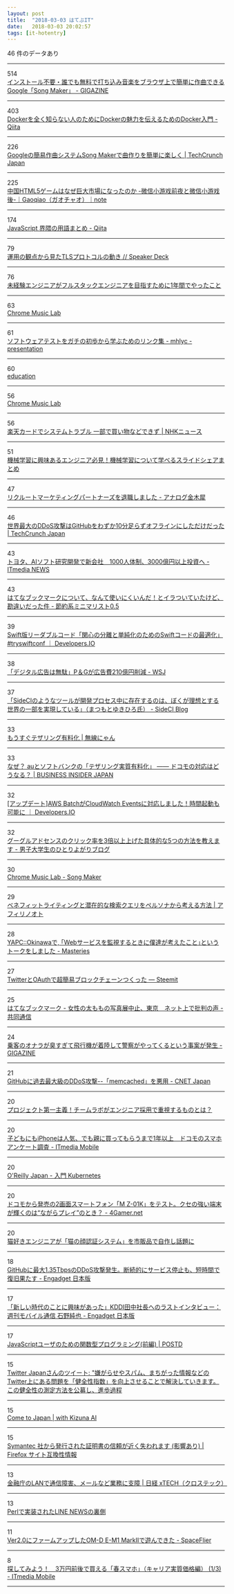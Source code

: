 ```yaml
---
layout: post
title:  "2018-03-03 はてぶIT"
date:   2018-03-03 20:02:57
tags: [it-hotentry]
---
```

46 件のデータあり

<hr><div class="row">
<div class="col-1"><span class="badge badge-pill badge-success h2">514</span></div>
<div class="col-11"><a href='https://gigazine.net/news/20180302-chrome-music-lab-song-maker/' target='_blank'>インストール不要・誰でも無料で打ち込み音楽をブラウザ上で簡単に作曲できるGoogle「Song Maker」 - GIGAZINE</a></div>
</div>
<hr>
<div class="row">
<div class="col-1"><span class="badge badge-pill badge-success h2">403</span></div>
<div class="col-11"><a href='https://qiita.com/bremen/items/4604f530fe25786240db' target='_blank'>Dockerを全く知らない人のためにDockerの魅力を伝えるためのDocker入門 - Qiita</a></div>
</div>
<hr>
<div class="row">
<div class="col-1"><span class="badge badge-pill badge-success h2">226</span></div>
<div class="col-11"><a href='http://jp.techcrunch.com/2018/03/02/2018-03-02-googles-song-maker-experiment-makes-making-songs-easy/' target='_blank'>Googleの簡易作曲システムSong Makerで曲作りを簡単に楽しく | TechCrunch Japan</a></div>
</div>
<hr>
<div class="row">
<div class="col-1"><span class="badge badge-pill badge-success h2">225</span></div>
<div class="col-11"><a href='https://note.mu/chinajapan/n/n05a9fdb12dae' target='_blank'>中国HTML5ゲームはなぜ巨大市場になったのか -微信小游戏前夜と微信小游戏後-｜Gaoqiao（ガオチャオ）｜note</a></div>
</div>
<hr>
<div class="row">
<div class="col-1"><span class="badge badge-pill badge-success h2">174</span></div>
<div class="col-11"><a href='https://qiita.com/sinsengumi/items/e20342d13cbdd7ac2304' target='_blank'>JavaScript 界隈の用語まとめ - Qiita</a></div>
</div>
<hr>
<div class="row">
<div class="col-1"><span class="badge badge-pill badge-success h2">79</span></div>
<div class="col-11"><a href='https://speakerdeck.com/shigeki/yun-yong-falseguan-dian-karajian-tatlspurotokorufalsedong-ki' target='_blank'>運用の観点から見たTLSプロトコルの動き // Speaker Deck</a></div>
</div>
<hr>
<div class="row">
<div class="col-1"><span class="badge badge-pill badge-success h2">76</span></div>
<div class="col-11"><a href='https://career.levtech.jp/guide/knowhow/article/252/' target='_blank'>未経験エンジニアがフルスタックエンジニアを目指すために1年間でやったこと</a></div>
</div>
<hr>
<div class="row">
<div class="col-1"><span class="badge badge-pill badge-success h2">63</span></div>
<div class="col-11"><a href='https://musiclab.chromeexperiments.com/Experiments' target='_blank'>Chrome Music Lab</a></div>
</div>
<hr>
<div class="row">
<div class="col-1"><span class="badge badge-pill badge-success h2">61</span></div>
<div class="col-11"><a href='http://mhlyc.hatenablog.com/entry/2017/05/26/074749' target='_blank'>ソフトウェアテストをガチの初歩から学ぶためのリンク集 - mhlyc -presentation</a></div>
</div>
<hr>
<div class="row">
<div class="col-1"><span class="badge badge-pill badge-success h2">60</span></div>
<div class="col-11"><a href='https://google.ai/education/' target='_blank'>education</a></div>
</div>
<hr>
<div class="row">
<div class="col-1"><span class="badge badge-pill badge-success h2">56</span></div>
<div class="col-11"><a href='https://musiclab.chromeexperiments.com/' target='_blank'>Chrome Music Lab</a></div>
</div>
<hr>
<div class="row">
<div class="col-1"><span class="badge badge-pill badge-success h2">56</span></div>
<div class="col-11"><a href='https://www3.nhk.or.jp/news/html/20180303/k10011350451000.html' target='_blank'>楽天カードでシステムトラブル 一部で買い物などできず | NHKニュース</a></div>
</div>
<hr>
<div class="row">
<div class="col-1"><span class="badge badge-pill badge-success h2">51</span></div>
<div class="col-11"><a href='https://career.levtech.jp/guide/knowhow/article/58/' target='_blank'>機械学習に興味あるエンジニア必見！機械学習について学べるスライドシェアまとめ</a></div>
</div>
<hr>
<div class="row">
<div class="col-1"><span class="badge badge-pill badge-success h2">47</span></div>
<div class="col-11"><a href='http://motida-japan.hatenablog.com/entry/2018/03/03/102906' target='_blank'>リクルートマーケティングパートナーズを退職しました - アナログ金木犀</a></div>
</div>
<hr>
<div class="row">
<div class="col-1"><span class="badge badge-pill badge-success h2">46</span></div>
<div class="col-11"><a href='http://jp.techcrunch.com/2018/03/02/2018-03-02-the-worlds-largest-ddos-attack-took-github-offline-for-less-than-tens-minutes/' target='_blank'>世界最大のDDoS攻撃はGitHubをわずか10分足らずオフラインにしただけだった | TechCrunch Japan</a></div>
</div>
<hr>
<div class="row">
<div class="col-1"><span class="badge badge-pill badge-success h2">43</span></div>
<div class="col-11"><a href='http://www.itmedia.co.jp/news/articles/1803/02/news094.html' target='_blank'>トヨタ、AIソフト研究開発で新会社　1000人体制、3000億円以上投資へ - ITmedia NEWS</a></div>
</div>
<hr>
<div class="row">
<div class="col-1"><span class="badge badge-pill badge-success h2">43</span></div>
<div class="col-11"><a href='http://www.rupannzasann.com/entry/2018/03/03/040000' target='_blank'>はてなブックマークについて、なんて使いにくいんだ！とイラついていたけど、勘違いだった件 - 節約系ミニマリスト0.5</a></div>
</div>
<hr>
<div class="row">
<div class="col-1"><span class="badge badge-pill badge-success h2">39</span></div>
<div class="col-11"><a href='https://dev.classmethod.jp/client-side/language-client-side/try-swift-tokyo-2018-optimizing-swift-code-for-separation-of-concerns-and-simplicity/' target='_blank'>Swift版リーダブルコード「関心の分離と単純化のためのSwiftコードの最適化」 #tryswiftconf ｜ Developers.IO</a></div>
</div>
<hr>
<div class="row">
<div class="col-1"><span class="badge badge-pill badge-success h2">38</span></div>
<div class="col-11"><a href='http://jp.wsj.com/articles/SB10677789349905104721204584075733211467254' target='_blank'>「デジタル広告は無駄」P＆Gが広告費210億円削減 - WSJ</a></div>
</div>
<hr>
<div class="row">
<div class="col-1"><span class="badge badge-pill badge-success h2">37</span></div>
<div class="col-11"><a href='http://blog-ja.sideci.com/entry/2018/03/02/120636' target='_blank'>「SideCIのようなツールが開発プロセス中に存在するのは、ぼくが理想とする世界の一部を実現している」（まつもとゆきひろ氏） - SideCI Blog</a></div>
</div>
<hr>
<div class="row">
<div class="col-1"><span class="badge badge-pill badge-success h2">33</span></div>
<div class="col-11"><a href='http://wnyan.jp/4327' target='_blank'>もうすぐテザリング有料化 | 無線にゃん</a></div>
</div>
<hr>
<div class="row">
<div class="col-1"><span class="badge badge-pill badge-success h2">33</span></div>
<div class="col-11"><a href='https://www.businessinsider.jp/post-163168' target='_blank'>なぜ？ auとソフトバンクの「テザリング実質有料化」 —— ドコモの対応はどうなる？ | BUSINESS INSIDER JAPAN</a></div>
</div>
<hr>
<div class="row">
<div class="col-1"><span class="badge badge-pill badge-success h2">32</span></div>
<div class="col-11"><a href='https://dev.classmethod.jp/cloud/aws/batch-cloudwatch-events/' target='_blank'>[アップデート]AWS BatchがCloudWatch Eventsに対応しました！時間起動も可能に ｜ Developers.IO</a></div>
</div>
<hr>
<div class="row">
<div class="col-1"><span class="badge badge-pill badge-success h2">32</span></div>
<div class="col-11"><a href='http://www.herawata.com/entry/2018/03/03/071337' target='_blank'>グーグルアドセンスのクリック率を3倍以上上げた具体的な5つの方法を教えます - 男子大学生のひとりよがりブログ</a></div>
</div>
<hr>
<div class="row">
<div class="col-1"><span class="badge badge-pill badge-success h2">30</span></div>
<div class="col-11"><a href='https://musiclab.chromeexperiments.com/Song-Maker/' target='_blank'>Chrome Music Lab - Song Maker</a></div>
</div>
<hr>
<div class="row">
<div class="col-1"><span class="badge badge-pill badge-success h2">29</span></div>
<div class="col-11"><a href='https://affi-note.com/benefitwriting' target='_blank'>ベネフィットライティングと潜在的な検索クエリをペルソナから考える方法 | アフィリノオト</a></div>
</div>
<hr>
<div class="row">
<div class="col-1"><span class="badge badge-pill badge-success h2">28</span></div>
<div class="col-11"><a href='https://papix.hatenablog.com/entry/2018/03/03/112532' target='_blank'>YAPC::Okinawaで, ｢Webサービスを監視するときに僕達が考えたこと｣というトークをしました - Masteries</a></div>
</div>
<hr>
<div class="row">
<div class="col-1"><span class="badge badge-pill badge-success h2">27</span></div>
<div class="col-11"><a href='https://steemit.com/ja-blockchain/@programmer0/twitter-oauth' target='_blank'>TwitterとOAuthで超簡易ブロックチェーンつくった — Steemit</a></div>
</div>
<hr>
<div class="row">
<div class="col-1"><span class="badge badge-pill badge-success h2">25</span></div>
<div class="col-11"><a href='http://b.hatena.ne.jp/entry/s/this.kiji.is/342295361173423201' target='_blank'>はてなブックマーク - 女性の太ももの写真展中止、東京　ネット上で批判の声 - 共同通信</a></div>
</div>
<hr>
<div class="row">
<div class="col-1"><span class="badge badge-pill badge-success h2">24</span></div>
<div class="col-11"><a href='https://gigazine.net/news/20180303-fart-bad-plane/' target='_blank'>乗客のオナラが臭すぎて飛行機が着陸して警察がやってくるという事案が発生 - GIGAZINE</a></div>
</div>
<hr>
<div class="row">
<div class="col-1"><span class="badge badge-pill badge-success h2">21</span></div>
<div class="col-11"><a href='https://japan.cnet.com/article/35115501/' target='_blank'>GitHubに過去最大級のDDoS攻撃--「memcached」を悪用 - CNET Japan</a></div>
</div>
<hr>
<div class="row">
<div class="col-1"><span class="badge badge-pill badge-success h2">20</span></div>
<div class="col-11"><a href='https://career.levtech.jp/guide/pickup/column/101/' target='_blank'>プロジェクト第一主義！チームラボがエンジニア採用で重視するものとは？</a></div>
</div>
<hr>
<div class="row">
<div class="col-1"><span class="badge badge-pill badge-success h2">20</span></div>
<div class="col-11"><a href='http://www.itmedia.co.jp/mobile/articles/1803/02/news118.html' target='_blank'>子どもにもiPhoneは人気、でも親に買ってもらうまで1年以上　ドコモのスマホアンケート調査 - ITmedia Mobile</a></div>
</div>
<hr>
<div class="row">
<div class="col-1"><span class="badge badge-pill badge-success h2">20</span></div>
<div class="col-11"><a href='https://www.oreilly.co.jp/books/9784873118406/' target='_blank'>O'Reilly Japan - 入門 Kubernetes</a></div>
</div>
<hr>
<div class="row">
<div class="col-1"><span class="badge badge-pill badge-success h2">20</span></div>
<div class="col-11"><a href='http://www.4gamer.net/games/999/G999902/20180302009/' target='_blank'>ドコモから発売の2画面スマートフォン「M Z-01K」をテスト。クセの強い端末が輝くのは“ながらプレイ”のとき？ - 4Gamer.net</a></div>
</div>
<hr>
<div class="row">
<div class="col-1"><span class="badge badge-pill badge-success h2">20</span></div>
<div class="col-11"><a href='https://irorio.jp/sophokles/20180302/443336/' target='_blank'>猫好きエンジニアが「猫の顔認証システム」を市販品で自作し話題に</a></div>
</div>
<hr>
<div class="row">
<div class="col-1"><span class="badge badge-pill badge-success h2">18</span></div>
<div class="col-11"><a href='http://japanese.engadget.com/2018/03/01/github-1-35tbps-ddos/' target='_blank'>GitHubに最大1.35TbpsのDDoS攻撃発生。断続的にサービス停止も、短時間で復旧果たす - Engadget 日本版</a></div>
</div>
<hr>
<div class="row">
<div class="col-1"><span class="badge badge-pill badge-success h2">17</span></div>
<div class="col-11"><a href='http://japanese.engadget.com/2018/03/02/kddi/' target='_blank'>「新しい時代のことに興味があった」KDDI田中社長へのラストインタビュー：週刊モバイル通信 石野純也 - Engadget 日本版</a></div>
</div>
<hr>
<div class="row">
<div class="col-1"><span class="badge badge-pill badge-success h2">17</span></div>
<div class="col-11"><a href='https://postd.cc/functional-programming-for-javascript-people-1/' target='_blank'>JavaScriptユーザのための関数型プログラミング(前編) | POSTD</a></div>
</div>
<hr>
<div class="row">
<div class="col-1"><span class="badge badge-pill badge-success h2">15</span></div>
<div class="col-11"><a href='http://twitter.com/twitterjp/status/969316382465601536' target='_blank'>Twitter Japanさんのツイート: "嫌がらせやスパム、まちがった情報などのTwitter上にある問題を「健全性指数」を向上させることで解決していきます。この健全性の測定方法を公募し、進歩過程</a></div>
</div>
<hr>
<div class="row">
<div class="col-1"><span class="badge badge-pill badge-success h2">15</span></div>
<div class="col-11"><a href='http://us.jnto.go.jp/cometojapan/' target='_blank'>Come to Japan | with Kizuna AI</a></div>
</div>
<hr>
<div class="row">
<div class="col-1"><span class="badge badge-pill badge-success h2">15</span></div>
<div class="col-11"><a href='https://www.fxsitecompat.com/ja/docs/2018/symantec-issued-certificates-will-soon-be-distrusted/' target='_blank'>Symantec 社から発行された証明書の信頼が近く失われます (影響あり) | Firefox サイト互換性情報</a></div>
</div>
<hr>
<div class="row">
<div class="col-1"><span class="badge badge-pill badge-success h2">13</span></div>
<div class="col-11"><a href='http://tech.nikkeibp.co.jp/atcl/nxt/news/18/00320/' target='_blank'>金融庁のLANで通信障害、メールなど業務に支障 | 日経 xTECH（クロステック）</a></div>
</div>
<hr>
<div class="row">
<div class="col-1"><span class="badge badge-pill badge-success h2">13</span></div>
<div class="col-11"><a href='https://www.slideshare.net/linecorp/perlline-news' target='_blank'>Perlで実装されたLINE NEWSの裏側</a></div>
</div>
<hr>
<div class="row">
<div class="col-1"><span class="badge badge-pill badge-success h2">11</span></div>
<div class="col-11"><a href='http://www.spaceflier.com/entry/20180302_em1-2-firm2' target='_blank'>Ver2.0にファームアップしたOM-D E-M1 MarkIIで遊んできた - SpaceFlier</a></div>
</div>
<hr>
<div class="row">
<div class="col-1"><span class="badge badge-pill badge-success h2">8</span></div>
<div class="col-11"><a href='http://www.itmedia.co.jp/mobile/articles/1803/02/news109.html' target='_blank'>探してみよう！　3万円前後で買える「春スマホ」（キャリア実質価格編） (1/3) - ITmedia Mobile</a></div>
</div>
<hr>
